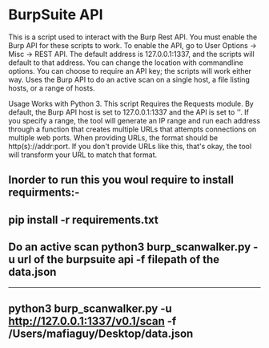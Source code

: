 # BurpSuite API
This is a script used to interact with the Burp Rest API. You must enable the Burp API for these scripts to work. To enable the API, go to User Options -> Misc -> REST API. The default address is 127.0.0.1:1337, and the scripts will default to that address. You can change the location with commandline options. You can choose to require an API key; the scripts will work either way. 
Uses the Burp API to do an active scan on a single host, a file listing hosts, or a range of hosts.

Usage
Works with Python 3. This script Requires the Requests module. By default, the Burp API host is set to 127.0.0.1:1337 and the API is set to ''. If you specify a range, the tool will generate an IP range and run each address through a function that creates multiple URLs that attempts connections on multiple web ports. When providing URLs, the format should be http(s)://addr:port. If you don't provide URLs like this, that's okay, the tool will transform your URL to match that format. 

Inorder to run this you woul require to install requirments:-
------------
pip install -r requirements.txt
------------
Do an active scan
python3 burp_scanwalker.py -u url of the burpsuite api -f filepath of the data.json
------------ 
--------
python3 burp_scanwalker.py -u http://127.0.0.1:1337/v0.1/scan -f /Users/mafiaguy/Desktop/data.json
--------
